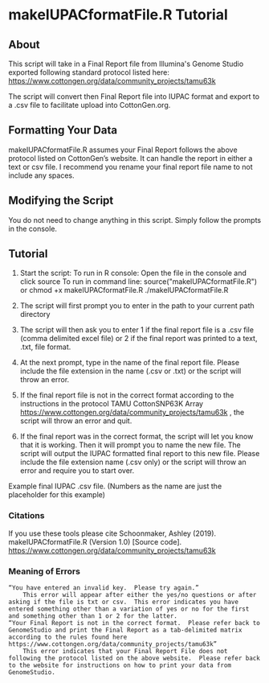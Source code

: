 # makeIUPACformatFile.R Tutorial

## About
This script will take in a Final Report file from Illumina's Genome Studio exported following standard protocol listed here: https://www.cottongen.org/data/community_projects/tamu63k

The script will convert then Final Report file into IUPAC format and export to a .csv file to facilitate upload into CottonGen.org.

## Formatting Your Data
makeIUPACformatFile.R assumes your Final Report follows the above protocol listed on CottonGen’s website.  It can handle the report in either a text or csv file.  I recommend you rename your final report file name to not include any spaces.

## Modifying the Script
You do not need to change anything in this script.  Simply follow the prompts in the console.

## Tutorial
1.	Start the script:
To run in R console:
	Open the file in the console and click source
To run in command line:
	source("makeIUPACformatFile.R")
	or
	chmod +x makeIUPACformatFile.R
	./makeIUPACformatFile.R
2.	The script will first prompt you to enter in the path to your current path directory
 
3.	The script will then ask you to enter 1 if the final report file is a .csv file (comma delimited excel file) or 2 if the final report was printed to a text, .txt, file format.
4.	At the next prompt, type in the name of the final report file.  Please include the file extension in the name (.csv or .txt) or the script will throw an error.   
5.	If the final report file is not in the correct format according to the instructions in the protocol TAMU CottonSNP63K Array https://www.cottongen.org/data/community_projects/tamu63k , the script will throw an error and quit.
6.	If the final report was in the correct format, the script will let you know that it is working.  Then it will prompt you to name the new file.  The script will output the IUPAC formatted final report to this new file.  Please include the file extension name (.csv only) or the script will throw an error and require you to start over.
 
 
Example final IUPAC .csv file.  (Numbers as the name are just the placeholder for this example)

### Citations
If you use these tools please cite Schoonmaker, Ashley (2019). makeIUPACformatFile.R (Version 1.0) [Source code]. https://www.cottongen.org/data/community_projects/tamu63k

### Meaning of Errors
	“You have entered an invalid key.  Please try again.”
		This error will appear after either the yes/no questions or after asking if the file is txt or csv.  This error indicates you have entered something other than a variation of yes or no for the first and something other than 1 or 2 for the latter.  
	“Your Final Report is not in the correct format.  Please refer back to GenomeStudio and print the Final Report as a tab-delimited matrix according to the rules found here https://www.cottongen.org/data/community_projects/tamu63k”
		This error indicates that your Final Report File does not following the protocol listed on the above website.  Please refer back to the website for instructions on how to print your data from GenomeStudio.
